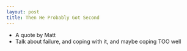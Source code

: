 ```yaml
---
layout: post
title: Then He Probably Got Second
---
```


- A quote by Matt
- Talk about failure, and coping with it, and maybe coping TOO well
